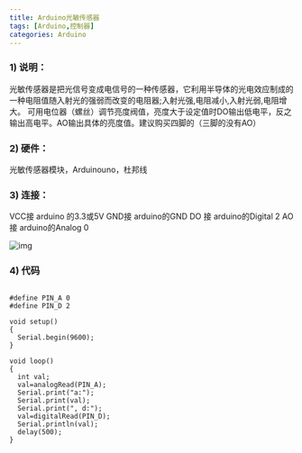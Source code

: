 ```yaml
---
title: Arduino光敏传感器
tags: [Arduino,控制器]
categories: Arduino
---
```


### 1)       说明：

光敏传感器是把光信号变成电信号的一种传感器，它利用半导体的光电效应制成的一种电阻值随入射光的强弱而改变的电阻器;入射光强,电阻减小,入射光弱,电阻增大。
可用电位器（螺丝）调节亮度阀值，亮度大于设定值时DO输出低电平，反之输出高电平。AO输出具体的亮度值。建议购买四脚的（三脚的没有AO）

### 2)       硬件：

光敏传感器模块，Arduinouno，杜邦线

### 3)       连接：

VCC接 arduino 的3.3或5V
GND接 arduino的GND
DO 接 arduino的Digital 2
AO 接 arduino的Analog 0

![img](http://img.blog.csdn.net/20170220125150050?watermark/2/text/aHR0cDovL2Jsb2cuY3Nkbi5uZXQveGlleWFuMDgxMQ==/font/5a6L5L2T/fontsize/400/fill/I0JBQkFCMA==/dissolve/70/gravity/Center)

### 4)       代码

```

#define PIN_A 0
#define PIN_D 2

void setup() 
{
  Serial.begin(9600);
}

void loop() 
{
  int val;
  val=analogRead(PIN_A);
  Serial.print("a:");
  Serial.print(val);
  Serial.print(", d:");
  val=digitalRead(PIN_D);
  Serial.println(val);
  delay(500);
}
```




